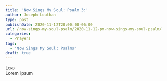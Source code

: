 ```yaml
---
title: 'Now Sings My Soul: Psalm 3:'
author: Joseph Louthan
type: post
publishDate: 2020-11-12T20:00:00-06:00
url: /now-sings-my-soul-psalm/2020-11-12-pm-now-sings-my-soul-psalm/
categories:
  - Prayers
tags:
  - 'Now Sings My Soul: Psalms'
draft: true
---
```


</pre>
<div style="font-variant: small-caps;">Lord</div>
Lorem ipsum
</pre>
